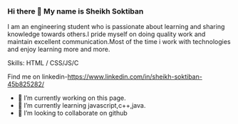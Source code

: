 ### Hi there 👋 My name is Sheikh Soktiban

I am an engineering student who is passionate about learning and sharing knowledge towards others.I pride myself on doing quality work and maintain excellent communication.Most of the time i work with technologies and enjoy learning more and more.

Skills: HTML / CSS/JS/C


Find me on linkedin-https://www.linkedin.com/in/sheikh-soktiban-45b825282/

- 🔭 I’m currently working on this page. 
- 🌱 I’m currently learning javascript,c++,java.
- 👯 I’m looking to collaborate on github

